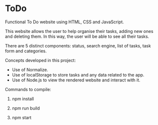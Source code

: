 # ToDo
Functional To Do website using HTML, CSS and JavaScript.

This website allows the user to help organise their tasks, adding new ones and deleting them. In this way, the user will be able to see all their tasks.

There are 5 distinct components: status, search engine, list of tasks, task form and categories.

Concepts developed in this project:
- Use of Normalize.
- Use of localStorage to store tasks and any data related to the app.
- Use of Node.js to view the rendered website and interact with it.

Commands to compile:

1. npm install

2. npm run build

3. npm start
